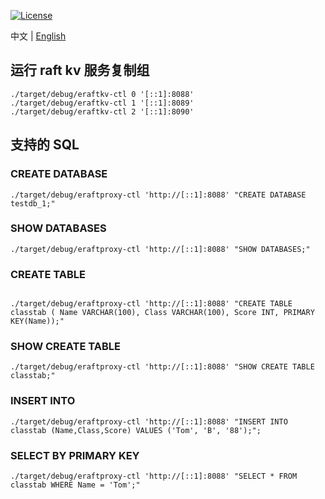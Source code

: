 [![License](https://img.shields.io/badge/license-MIT-green)](https://opensource.org/licenses/MIT)

中文 | [English](README_en.md)

## 运行 raft kv 服务复制组

```
./target/debug/eraftkv-ctl 0 '[::1]:8088'
./target/debug/eraftkv-ctl 1 '[::1]:8089'
./target/debug/eraftkv-ctl 2 '[::1]:8090'
```

## 支持的 SQL 

### CREATE DATABASE

```
./target/debug/eraftproxy-ctl 'http://[::1]:8088' "CREATE DATABASE testdb_1;"
```

### SHOW DATABASES
```
./target/debug/eraftproxy-ctl 'http://[::1]:8088' "SHOW DATABASES;"
```

### CREATE TABLE

```

./target/debug/eraftproxy-ctl 'http://[::1]:8088' "CREATE TABLE classtab ( Name VARCHAR(100), Class VARCHAR(100), Score INT, PRIMARY KEY(Name));"
```

### SHOW CREATE TABLE

```
./target/debug/eraftproxy-ctl 'http://[::1]:8088' "SHOW CREATE TABLE classtab;"
```

### INSERT INTO

```
./target/debug/eraftproxy-ctl 'http://[::1]:8088' "INSERT INTO classtab (Name,Class,Score) VALUES ('Tom', 'B', '88');";
```

### SELECT BY PRIMARY KEY

```
./target/debug/eraftproxy-ctl 'http://[::1]:8088' "SELECT * FROM classtab WHERE Name = 'Tom';"
```




